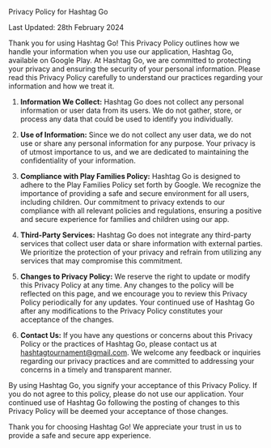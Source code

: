 Privacy Policy for Hashtag Go

Last Updated: 28th February 2024

Thank you for using Hashtag Go! This Privacy Policy outlines how we handle your information when you use our application, Hashtag Go, available on Google Play. At Hashtag Go, we are committed to protecting your privacy and ensuring the security of your personal information. Please read this Privacy Policy carefully to understand our practices regarding your information and how we treat it.

1. **Information We Collect:**
   Hashtag Go does not collect any personal information or user data from its users. We do not gather, store, or process any data that could be used to identify you individually.

2. **Use of Information:**
   Since we do not collect any user data, we do not use or share any personal information for any purpose. Your privacy is of utmost importance to us, and we are dedicated to maintaining the confidentiality of your information.

3. **Compliance with Play Families Policy:**
   Hashtag Go is designed to adhere to the Play Families Policy set forth by Google. We recognize the importance of providing a safe and secure environment for all users, including children. Our commitment to privacy extends to our compliance with all relevant policies and regulations, ensuring a positive and secure experience for families and children using our app.

4. **Third-Party Services:**
   Hashtag Go does not integrate any third-party services that collect user data or share information with external parties. We prioritize the protection of your privacy and refrain from utilizing any services that may compromise this commitment.

5. **Changes to Privacy Policy:**
   We reserve the right to update or modify this Privacy Policy at any time. Any changes to the policy will be reflected on this page, and we encourage you to review this Privacy Policy periodically for any updates. Your continued use of Hashtag Go after any modifications to the Privacy Policy constitutes your acceptance of the changes.

6. **Contact Us:**
   If you have any questions or concerns about this Privacy Policy or the practices of Hashtag Go, please contact us at hashtagtournament@gmail.com. We welcome any feedback or inquiries regarding our privacy practices and are committed to addressing your concerns in a timely and transparent manner.

By using Hashtag Go, you signify your acceptance of this Privacy Policy. If you do not agree to this policy, please do not use our application. Your continued use of Hashtag Go following the posting of changes to this Privacy Policy will be deemed your acceptance of those changes.

Thank you for choosing Hashtag Go! We appreciate your trust in us to provide a safe and secure app experience.
